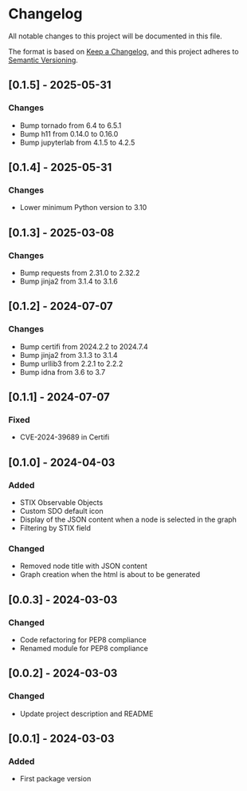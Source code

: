 # Changelog

All notable changes to this project will be documented in this file.

The format is based on [Keep a Changelog](https://keepachangelog.com/en/1.1.0/),
and this project adheres to [Semantic Versioning](https://semver.org/spec/v2.0.0.html).

## [0.1.5] - 2025-05-31

### Changes
- Bump tornado from 6.4 to 6.5.1
- Bump h11 from 0.14.0 to 0.16.0
- Bump jupyterlab from 4.1.5 to 4.2.5

## [0.1.4] - 2025-05-31

### Changes
- Lower minimum Python version to 3.10

## [0.1.3] - 2025-03-08

### Changes
- Bump requests from 2.31.0 to 2.32.2
- Bump jinja2 from 3.1.4 to 3.1.6

## [0.1.2] - 2024-07-07

### Changes
- Bump certifi from 2024.2.2 to 2024.7.4
- Bump jinja2 from 3.1.3 to 3.1.4
- Bump urllib3 from 2.2.1 to 2.2.2
- Bump idna from 3.6 to 3.7

## [0.1.1] - 2024-07-07

### Fixed
- CVE-2024-39689 in Certifi

## [0.1.0] - 2024-04-03

### Added

- STIX Observable Objects
- Custom SDO default icon
- Display of the JSON content when a node is selected in the graph
- Filtering by STIX field

### Changed

- Removed node title with JSON content
- Graph creation when the html is about to be generated

## [0.0.3] - 2024-03-03

### Changed

- Code refactoring for PEP8 compliance
- Renamed module for PEP8 compliance

## [0.0.2] - 2024-03-03

### Changed

- Update project description and README

## [0.0.1] - 2024-03-03

### Added

- First package version
